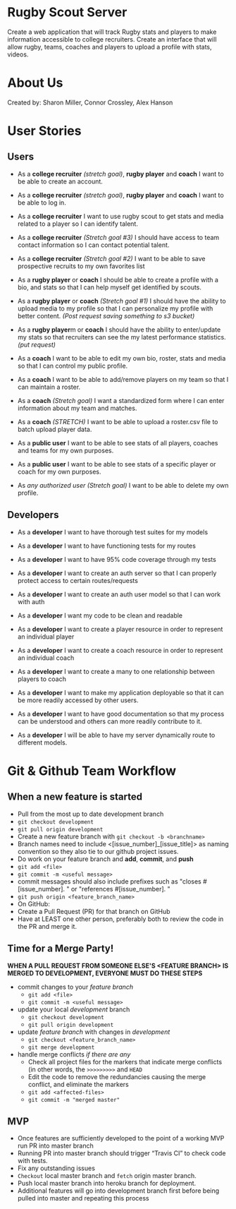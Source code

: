 # Rugby Scout Server
Create a web application that will track Rugby stats and players to make information accessible to college recruiters. Create an interface that will allow rugby, teams, coaches and players to upload a profile with stats, videos. 

# About Us
Created by: Sharon Miller, Connor Crossley, Alex Hanson



# User Stories

## Users
- As a **college recruiter** _(stretch goal)_, **rugby player** and **coach** I want to be able to create an account.

- As a **college recruiter** _(stretch goal)_, **rugby player** and **coach** I want to be able to log in. 

- As a **college recruiter** I want to use rugby scout to get stats and media related to a player so I can identify talent.

- As a **college recruiter** _(Stretch goal #3)_ I should have access to team contact information so I can contact potential talent.

- As a **college recruiter** _(Stretch goal #2)_ I want to be able to save prospective recruits to my own favorites list

- As a **rugby player** or **coach** I should be able to create a profile with a bio, and stats so that I can help myself get identified by scouts.

- As a **rugby player** or **coach** _(Stretch goal #1)_ I should have the ability to upload media to my profile so that I can personalize my profile with better content. _(Post request saving something to s3 bucket)_

- As a **rugby player**m or **coach** I should have the ability to enter/update my stats so that recruiters can see the my latest performance statistics. _(put request)_

- As a **coach** I want to be able to edit my own bio, roster, stats and media so that I can control my public profile.

- As a **coach** I want to be able to add/remove players on my team so that I can maintain a roster.

- As a **coach** _(Stretch goal)_ I want a standardized form where I can enter information about my team and matches.

- As a **coach** _(STRETCH)_ I want to be able to upload a roster.csv file to batch upload player data.

- As a **public user** I want to be able to see stats of all players, coaches and teams for my own purposes.

- As a **public user** I want to be able to see stats of a specific player or coach for my own purposes.

- As *any authorized user* _(Stretch goal)_ I want to be able to delete my own profile.

## Developers

- As a **developer** I want to have thorough test suites for my models

- As a **developer** I want to have functioning tests for my routes

- As a **developer** I want to have 95% code coverage through my tests 

- As a **developer** I want to create an auth server so that I can properly protect access to certain routes/requests

- As a **developer** I want to create an auth user model so that I can work with auth

- As a **developer** I want my code to be clean and readable

- As a **developer** I want to create a player resource in order to represent an individual player

- As a **developer** I want to create a coach resource in order to represent an individual coach

- As a **developer** I want to create a many to one relationship between players to coach

- As a **developer** I want to make my application deployable so that it can be more readily accessed by other users.

- As a **developer** I want to have good documentation so that my process can be understood and others can more readily contribute to it.

- As a **developer** I will be able to have my server dynamically route to different models.

# Git & Github Team Workflow

## When a new feature is started
* Pull from the most up to date development branch   
 * `git checkout development`  
 * `git pull origin development`
 * Create a new feature branch with `git checkout -b <branchname>` 
 * Branch names need to include <[issue_number]_[issue_title]> as naming convention so they also tie to our github project issues. 
* Do work on your feature branch and **add**, **commit**, and **push**   
 * `git add <file>`  
 * `git commit -m <useful message>`   
 * commit messages should also include prefixes such as "closes #[issue_number]. <rest of message>" or "references #[issue_number]. <rest of message>"
 * `git push origin <feature_branch_name>`
* On GitHub:
 * Create a Pull Request (PR) for that branch on GitHub
 * Have at LEAST one other person, preferably both to review the code in the PR and merge it.


## Time for a Merge Party!

**WHEN A PULL REQUEST FROM SOMEONE ELSE'S \<FEATURE BRANCH> IS MERGED TO DEVELOPMENT, EVERYONE MUST DO THESE STEPS**  

 * commit changes to your _feature branch_
   * `git add <file>`  
   * `git commit -m <useful message>`   
 * update your local _development_ branch  
   * `git checkout development`   
   * `git pull origin development`  
 * update  _feature branch_ with changes in _development_  
 	 * `git checkout <feature_branch_name>`  
   * `git merge development`   
 * handle merge conflicts _if there are any_  
  	* Check all project files for the markers that indicate merge conflicts (in other words, the `>>>>>>>>>` and `HEAD`
  	* Edit the code to remove the redundancies causing the merge conflict, and eliminate the markers
  	* `git add <affected-files>`
  	* `git commit -m "merged master"` 

## MVP
* Once features are sufficiently developed to the point of a working MVP run PR into master branch
* Running PR into master branch should trigger “Travis CI” to check code with tests.
* Fix any outstanding issues  
* `Checkout` local master branch and `fetch` origin master branch.
* Push local master branch into heroku branch for deployment.
* Additional features will go into development branch first before being pulled into master and repeating this process
